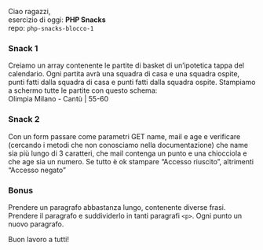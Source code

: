 Ciao ragazzi,  
esercizio di oggi: **PHP Snacks**  
repo: `php-snacks-blocco-1`  
### Snack 1
Creiamo un array contenente le partite di basket di un’ipotetica tappa del calendario. Ogni partita avrà una squadra di casa e una squadra ospite, punti fatti dalla squadra di casa e punti fatti dalla squadra ospite. Stampiamo a schermo tutte le partite con questo schema:  
Olimpia Milano - Cantù | 55-60
### Snack 2
Con un form passare come parametri GET name, mail e age e verificare (cercando i metodi che non conosciamo nella documentazione) che name sia più lungo di 3 caratteri, che mail contenga un punto e una chiocciola e che age sia un numero. Se tutto è ok stampare “Accesso riuscito”, altrimenti “Accesso negato”
### Bonus
Prendere un paragrafo abbastanza lungo, contenente diverse frasi. Prendere il paragrafo e suddividerlo in tanti paragrafi `<p>`. Ogni punto un nuovo paragrafo.

Buon lavoro a tutti!